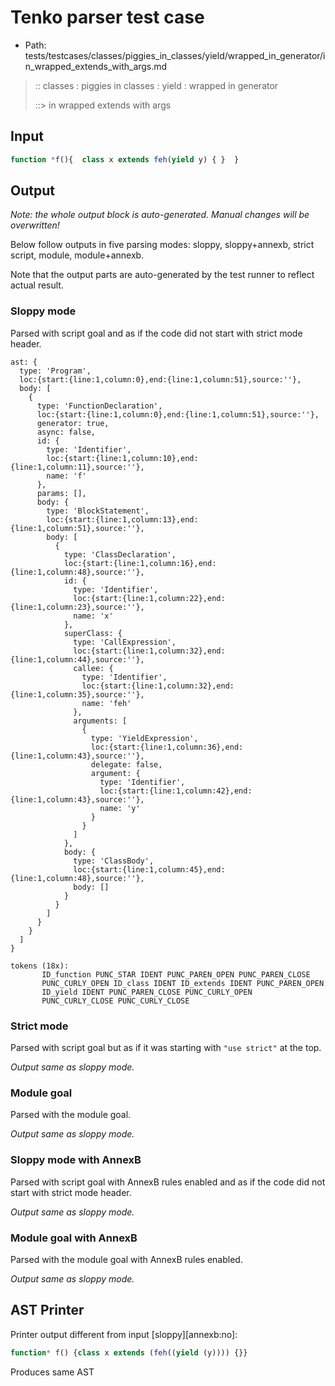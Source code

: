 # Tenko parser test case

- Path: tests/testcases/classes/piggies_in_classes/yield/wrapped_in_generator/in_wrapped_extends_with_args.md

> :: classes : piggies in classes : yield : wrapped in generator
>
> ::> in wrapped extends with args

## Input

`````js
function *f(){  class x extends feh(yield y) { }  }
`````

## Output

_Note: the whole output block is auto-generated. Manual changes will be overwritten!_

Below follow outputs in five parsing modes: sloppy, sloppy+annexb, strict script, module, module+annexb.

Note that the output parts are auto-generated by the test runner to reflect actual result.

### Sloppy mode

Parsed with script goal and as if the code did not start with strict mode header.

`````
ast: {
  type: 'Program',
  loc:{start:{line:1,column:0},end:{line:1,column:51},source:''},
  body: [
    {
      type: 'FunctionDeclaration',
      loc:{start:{line:1,column:0},end:{line:1,column:51},source:''},
      generator: true,
      async: false,
      id: {
        type: 'Identifier',
        loc:{start:{line:1,column:10},end:{line:1,column:11},source:''},
        name: 'f'
      },
      params: [],
      body: {
        type: 'BlockStatement',
        loc:{start:{line:1,column:13},end:{line:1,column:51},source:''},
        body: [
          {
            type: 'ClassDeclaration',
            loc:{start:{line:1,column:16},end:{line:1,column:48},source:''},
            id: {
              type: 'Identifier',
              loc:{start:{line:1,column:22},end:{line:1,column:23},source:''},
              name: 'x'
            },
            superClass: {
              type: 'CallExpression',
              loc:{start:{line:1,column:32},end:{line:1,column:44},source:''},
              callee: {
                type: 'Identifier',
                loc:{start:{line:1,column:32},end:{line:1,column:35},source:''},
                name: 'feh'
              },
              arguments: [
                {
                  type: 'YieldExpression',
                  loc:{start:{line:1,column:36},end:{line:1,column:43},source:''},
                  delegate: false,
                  argument: {
                    type: 'Identifier',
                    loc:{start:{line:1,column:42},end:{line:1,column:43},source:''},
                    name: 'y'
                  }
                }
              ]
            },
            body: {
              type: 'ClassBody',
              loc:{start:{line:1,column:45},end:{line:1,column:48},source:''},
              body: []
            }
          }
        ]
      }
    }
  ]
}

tokens (18x):
       ID_function PUNC_STAR IDENT PUNC_PAREN_OPEN PUNC_PAREN_CLOSE
       PUNC_CURLY_OPEN ID_class IDENT ID_extends IDENT PUNC_PAREN_OPEN
       ID_yield IDENT PUNC_PAREN_CLOSE PUNC_CURLY_OPEN
       PUNC_CURLY_CLOSE PUNC_CURLY_CLOSE
`````

### Strict mode

Parsed with script goal but as if it was starting with `"use strict"` at the top.

_Output same as sloppy mode._

### Module goal

Parsed with the module goal.

_Output same as sloppy mode._

### Sloppy mode with AnnexB

Parsed with script goal with AnnexB rules enabled and as if the code did not start with strict mode header.

_Output same as sloppy mode._

### Module goal with AnnexB

Parsed with the module goal with AnnexB rules enabled.

_Output same as sloppy mode._

## AST Printer

Printer output different from input [sloppy][annexb:no]:

````js
function* f() {class x extends (feh((yield (y)))) {}}
````

Produces same AST
